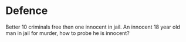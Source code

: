 # Defence
Better 10 criminals free then one innocent in jail.
An innocent 18 year old man in jail for murder, how to probe he is innocent?
